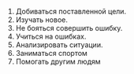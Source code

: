 1. Добиваться поставленной цели.
2. Изучать новое.
3. Не бояться совершить ошибку.
4. Учиться на ошибках.
5. Анализировать ситуации.
6. Заниматься спортом
7. Помогать другим людям
